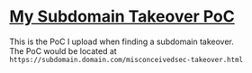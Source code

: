 # [My Subdomain Takeover PoC](https://misconceivedsec.github.io/subdomain-takeover-poc/misconceivedsec-takeover.html)
This is the PoC I upload when finding a subdomain takeover.<br>
The PoC would be located at `https://subdomain.domain.com/misconceivedsec-takeover.html`
